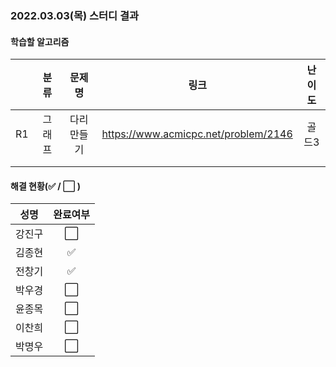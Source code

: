 ### 2022.03.03(목) 스터디 결과

#### 학습할 알고리즘

|      |  분류  |   문제명   |                 링크                 | 난이도 |
| :--: | :----: | :--------: | :----------------------------------: | :----: |
|  R1  | 그래프 | 다리만들기 | https://www.acmicpc.net/problem/2146 | 골드3  |
|      |        |            |                                      |        |
|      |        |            |                                      |        |

#### 해결 현황(:white_check_mark: / :white_large_square:  )

|  성명  |       완료여부       |
| :----: | :------------------: |
| 강진구 | :white_large_square: |
| 김종현 | :white_check_mark: |
| 전창기 | :white_check_mark: |
| 박우경 | :white_large_square: |
| 윤종목 | :white_large_square: |
| 이찬희 | :white_large_square: |
| 박명우 | :white_large_square: |
